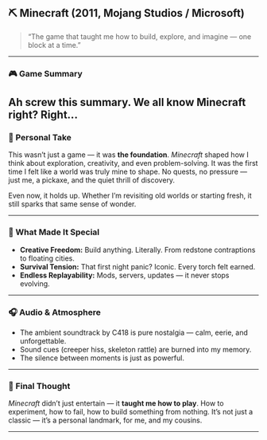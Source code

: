 ## ⛏️ Minecraft (2011, Mojang Studios / Microsoft)

> “The game that taught me how to build, explore, and imagine — one block at a time.”

---

### 🎮 Game Summary  
Ah screw this summary. We all know Minecraft right? Right...
---

### 🧠 Personal Take  
This wasn’t just a game — it was **the foundation**. *Minecraft* shaped how I think about exploration, creativity, and even problem-solving. It was the first time I felt like a world was truly mine to shape. No quests, no pressure — just me, a pickaxe, and the quiet thrill of discovery.

Even now, it holds up. Whether I’m revisiting old worlds or starting fresh, it still sparks that same sense of wonder.

---

### 🔨 What Made It Special

- **Creative Freedom:** Build anything. Literally. From redstone contraptions to floating cities.
- **Survival Tension:** That first night panic? Iconic. Every torch felt earned.
- **Endless Replayability:** Mods, servers, updates — it never stops evolving.

---

### 🎧 Audio & Atmosphere

- The ambient soundtrack by C418 is pure nostalgia — calm, eerie, and unforgettable.  
- Sound cues (creeper hiss, skeleton rattle) are burned into my memory.  
- The silence between moments is just as powerful.

---

### 🧭 Final Thought  
*Minecraft* didn’t just entertain — it **taught me how to play**. How to experiment, how to fail, how to build something from nothing. It’s not just a classic — it’s a personal landmark, for me, and my cousins.

---

